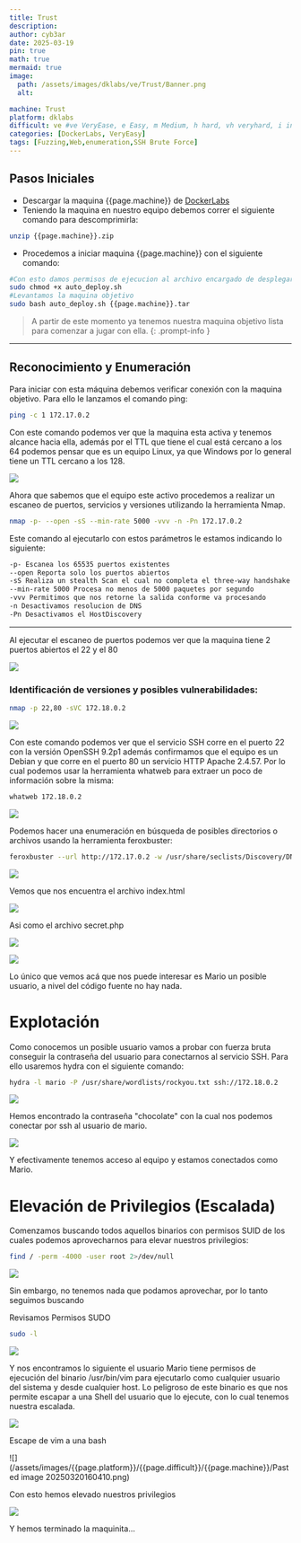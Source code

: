 ```yaml
---
title: Trust
description:
author: cyb3ar
date: 2025-03-19
pin: true
math: true
mermaid: true
image:
  path: /assets/images/dklabs/ve/Trust/Banner.png
  alt: 

machine: Trust
platform: dklabs
difficult: ve #ve VeryEase, e Easy, m Medium, h hard, vh veryhard, i insane
categories: [DockerLabs, VeryEasy]
tags: [Fuzzing,Web,enumeration,SSH Brute Force]
---
```


## Pasos Iniciales

- Descargar la maquina {{page.machine}} de [DockerLabs](https://dockerlabs.es/)
- Teniendo la maquina en nuestro equipo debemos correr el siguiente comando para descomprimirla:

```bash
unzip {{page.machine}}.zip
```

- Procedemos a iniciar maquina {{page.machine}} con el siguiente comando:

```bash
#Con esto damos permisos de ejecucion al archivo encargado de desplegarnos la maquina.
sudo chmod +x auto_deploy.sh
#Levantamos la maquina objetivo
sudo bash auto_deploy.sh {{page.machine}}.tar
```

<!-- markdownlint-capture -->
<!-- markdownlint-disable -->

> A partir de este momento ya tenemos nuestra maquina objetivo lista para comenzar a jugar con ella.
{: .prompt-info }

<!-- markdownlint-restore -->

----------------------------------------------------------------------------

## Reconocimiento y Enumeración

Para iniciar con esta máquina debemos verificar conexión con la maquina objetivo. Para ello le lanzamos el comando ping:

```bash
ping -c 1 172.17.0.2
```

Con este comando podemos ver que la maquina esta activa y tenemos alcance hacia ella, además por el TTL que tiene el cual está cercano a los 64 podemos pensar que es un equipo Linux, ya que Windows por lo general tiene un TTL cercano a los 128. 

![](/assets/images/{{page.platform}}/{{page.difficult}}/{{page.machine}}/Ping.png)

Ahora que sabemos que el equipo este activo procedemos a realizar un escaneo de puertos, servicios y versiones utilizando la herramienta Nmap.

```bash
nmap -p- --open -sS --min-rate 5000 -vvv -n -Pn 172.17.0.2
```

Este comando al ejecutarlo con estos parámetros le estamos indicando lo siguiente:

```bash
-p- Escanea los 65535 puertos existentes
--open Reporta solo los puertos abiertos
-sS Realiza un stealth Scan el cual no completa el three-way handshake (SYN / SYN-ACK / RST)
--min-rate 5000 Procesa no menos de 5000 paquetes por segundo
-vvv Permitimos que nos retorne la salida conforme va procesando
-n Desactivamos resolucion de DNS
-Pn Desactivamos el HostDiscovery
```

---------------------------------------------------------------------------------------------------------

Al ejecutar el escaneo de puertos podemos ver que la maquina tiene 2 puertos abiertos el 22 y el 80

![](/assets/images/{{page.platform}}/{{page.difficult}}/{{page.machine}}/Primer_Escaneo.png)

### Identificación de versiones y posibles vulnerabilidades:

```bash
nmap -p 22,80 -sVC 172.18.0.2
```

![](/assets/images/{{page.platform}}/{{page.difficult}}/{{page.machine}}/Escaneo_Puertos_Servicios.png)

Con este comando podemos ver que el servicio SSH corre en el puerto 22 con la versión OpenSSH 9.2p1 además confirmamos que el equipo es un Debian y que corre en el puerto 80 un servicio HTTP Apache 2.4.57. Por lo cual podemos usar la herramienta whatweb para extraer un poco de información sobre la misma:

```bash
whatweb 172.18.0.2
```

![](/assets/images/{{page.platform}}/{{page.difficult}}/{{page.machine}}/Whatweb.png)

Podemos hacer una enumeración en búsqueda de posibles directorios o archivos usando la herramienta feroxbuster:

```bash
feroxbuster --url http://172.17.0.2 -w /usr/share/seclists/Discovery/DNS/subdomains-top1million-110000.txt -t 200 -d 0 -x php,html,txt
```
![](/assets/images/{{page.platform}}/{{page.difficult}}/{{page.machine}}/Feroxbuster.png)

Vemos que nos encuentra el archivo index.html

![](/assets/images/{{page.platform}}/{{page.difficult}}/{{page.machine}}/Index_html.png)

Asi como el archivo secret.php

![](/assets/images/{{page.platform}}/{{page.difficult}}/{{page.machine}}/Secret.png)

![](/assets/images/{{page.platform}}/{{page.difficult}}/{{page.machine}}/SecretCodeSource.png)

Lo único que vemos acá que nos puede interesar es Mario un posible usuario, a nivel del código fuente no hay nada.

# Explotación 

Como conocemos un posible usuario vamos a probar con fuerza bruta conseguir la contraseña del usuario para conectarnos al servicio SSH. Para ello usaremos hydra con el siguiente comando:

```bash
hydra -l mario -P /usr/share/wordlists/rockyou.txt ssh://172.18.0.2
```

![](/assets/images/{{page.platform}}/{{page.difficult}}/{{page.machine}}/Hydra1.png)

Hemos encontrado la contraseña "chocolate" con la cual nos podemos conectar por ssh al usuario de mario.

![](/assets/images/{{page.platform}}/{{page.difficult}}/{{page.machine}}/ssh.png)

Y efectivamente tenemos acceso al equipo y estamos conectados como Mario.

# Elevación de Privilegios (Escalada)

Comenzamos buscando todos aquellos binarios con permisos SUID de los cuales podemos aprovecharnos para elevar nuestros privilegios:

```bash
find / -perm -4000 -user root 2>/dev/null
```

![](/assets/images/{{page.platform}}/{{page.difficult}}/{{page.machine}}/Perms.png)

Sin embargo, no tenemos nada que podamos aprovechar, por lo tanto seguimos buscando

Revisamos Permisos SUDO

```bash
sudo -l
```

![](/assets/images/{{page.platform}}/{{page.difficult}}/{{page.machine}}/PermisosSUDO.png)

Y nos encontramos lo siguiente el usuario Mario tiene permisos de ejecución del binario /usr/bin/vim para ejecutarlo como cualquier usuario del sistema y desde cualquier host. Lo peligroso de este binario es que nos permite escapar a una Shell del usuario que lo ejecute, con lo cual tenemos nuestra escalada.

![](/assets/images/{{page.platform}}/{{page.difficult}}/{{page.machine}}/SudoRoot.png)

Escape de vim a una bash

![](/assets/images/{{page.platform}}/{{page.difficult}}/{{page.machine}}/Pasted image 20250320160410.png)

Con esto hemos elevado nuestros privilegios

![](/assets/images/{{page.platform}}/{{page.difficult}}/{{page.machine}}/Root.png)

Y hemos terminado la maquinita...